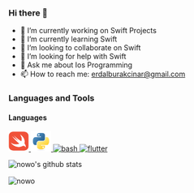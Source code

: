 ### Hi there 👋




- 🔭 I’m currently working on Swift Projects
- 🌱 I’m currently learning Swift
- 👯 I’m looking to collaborate on Swift
- 🤔 I’m looking for help with Swift
- 💬 Ask me about Ios Programming
- 📫 How to reach me: erdalburakcinar@gmail.com

<h3 align="left">Languages and Tools</h3>

<h4 align="left">Languages</h4>

<p align="left"> 
 <a href="https://developer.apple.com/swift/" target="_blank"> <img src="https://raw.githubusercontent.com/devicons/devicon/master/icons/swift/swift-original.svg" alt="swift" width="40" height="40"/> </a>
<a href="https://www.python.org" target="_blank"> <img src="https://raw.githubusercontent.com/devicons/devicon/master/icons/python/python-original.svg" alt="python" width="40" height="40"/> </a>
<a href="https://golang.org/" target="_blank"> <img src="https://www.startpage.com/av/proxy-image?piurl=https%3A%2F%2Fencrypted-tbn0.gstatic.com%2Fimages%3Fq%3Dtbn%3AANd9GcRxmXUXUMr3Rv8pqz7odWm3AeWOirXjPf5y--TGBXes2Tmtr17r%26s&sp=1624947470T56f933eb5f0fb6b06240d0a3bee4d2b60b686593b5cbe455d7e637fa3042965f" alt="bash" width="40" height="40"/> </a>
<a href="https://flutter.dev/" target="_blank"> <img src="https://www.startpage.com/av/proxy-image?piurl=https%3A%2F%2Fpbs.twimg.com%2Fprofile_images%2F1187814172307800064%2FMhnwJbxw_400x400.jpg&sp=1624950995Tc7b33b4f3dfe9a67dc29c61b5f903ab7ee1ac0e857116d07871e66d404952a04" alt="flutter" width="40" height="40"/> </a>
 


![nowo's github stats](https://github-readme-stats.vercel.app/api?username=nowo&count_private=true&show_icons=true&theme=radical)



<p><img align="center" src="https://github-readme-streak-stats.herokuapp.com/?user=nowo&" alt="nowo" /></p>
